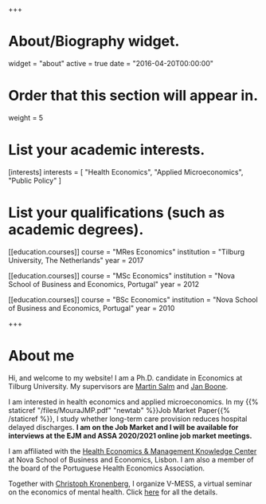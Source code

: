 +++
# About/Biography widget.
widget = "about"
active = true
date = "2016-04-20T00:00:00"

# Order that this section will appear in.
weight = 5

# List your academic interests.
[interests]
  interests = [
    "Health Economics",
    "Applied Microeconomics",
    "Public Policy"
  ]

# List your qualifications (such as academic degrees).
[[education.courses]]
  course = "MRes Economics"
  institution = "Tilburg University, The Netherlands"
  year = 2017

[[education.courses]]
  course = "MSc Economics"
  institution = "Nova School of Business and Economics, Portugal"
  year = 2012

[[education.courses]]
  course = "BSc Economics"
  institution = "Nova School of Business and Economics, Portugal"
  year = 2010
 
+++

# About me

Hi, and welcome to my website! I am a Ph.D. candidate in Economics at Tilburg University. My supervisors are [Martin Salm](https://research.tilburguniversity.edu/en/persons/martin-salm) and [Jan Boone](https://janboone.github.io/homepage/).

I am interested in health economics and applied microeconomics. In my {{% staticref "/files/MouraJMP.pdf" "newtab" %}}Job Market Paper{{% /staticref %}}, I study whether long-term care provision reduces hospital delayed discharges. **I am on the Job Market and I will be available for interviews at the EJM and ASSA 2020/2021 online job market meetings.**

I am affiliated with the [Health Economics & Management Knowledge Center](https://www2.novasbe.unl.pt/health) at Nova School of Business and Economics, Lisbon. I am also a member of the board of the Portuguese Health Economics Association.

Together with [Christoph Kronenberg](https://sites.google.com/view/christoph-kronenberg/home), I organize V-MESS, a virtual seminar on the economics of mental health. Click [here](https://sites.google.com/view/christoph-kronenberg/home/vmess?authuser=0) for all the details.
